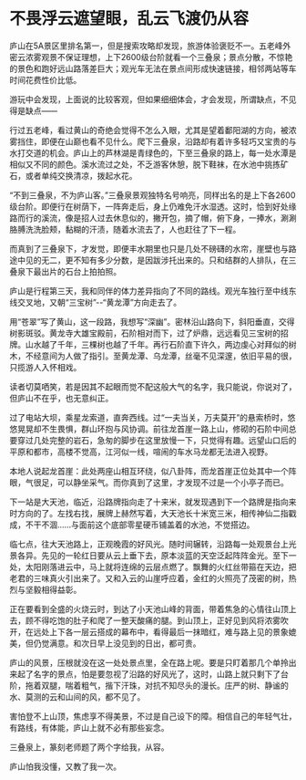 # 不畏浮云遮望眼，乱云飞渡仍从容
    
庐山在5A景区里排名第一，但是搜索攻略却发现，旅游体验褒贬不一。五老峰外密云浓雾观景不保证理想，上下2600级台阶就看一个三叠泉；景点分散，不惊艳的景色和跑好远山路落差巨大；观光车无法在景点间形成快速链接，相邻两站等车时间花费性价比低。

游玩中会发现，上面说的比较客观，但如果细细体会，才会发现，所谓缺点，不见得是缺点——

行过五老峰，看过黄山的奇绝会觉得不怎么入眼，尤其是望着鄱阳湖的方向，被浓雾挡住，即便在山巅也看不见什么。爬下三叠泉，沿路却有着许多轻巧又宝贵的与水打交道的机会。庐山上的芦林湖是青绿色的，下至三叠泉的路上，每一处水潭是相似又不同的颜色。溪水流过之处，不乏游客休憩，脱下鞋袜，在水池中挑拣矿石，或者单纯交换清凉，拨起水花。

“不到三叠泉，不为庐山客。”三叠泉景观独特名号响亮，同样出名的是上下各2600级台阶。即便行在树荫下，一阵奔走后，身上仍难免汗水湿透。这时，恰到好处缘路而行的溪流，像是招人过去休息似的，撇开包，摘了帽，俯下身，一捧水，涮涮胳膊洗洗脸颊，黏糊的汗渍，随着水流去了，人也赶往了下一程。

而真到了三叠泉下，才发觉，即便丰水期里也只是几处不磅礴的水帘，崖壁也与路途中见的无二，更不知有多少分数，是因跋涉托出来的。只和结群的人排队，在三叠泉下最出片的石台上拍拍照。

庐山是行程第三天，我和同伴的体力差异指向了不同的路线。观光车独行至中线东线交叉地，又朝“三宝树”--“黄龙潭”方向走去了。
        
用“苍翠”写了黄山，这一段路，我想写“深幽”。密林沿山路向下，斜阳垂直，交得树影斑驳。黄龙寺大雄宝殿前，石阶相对而下，过了炉鼎，远远看见三宝树的招牌。山水越了千年，三棵树也越了千年。再行石阶直下许久，两边虔心对拜似的树木，不经意间为人做了指引。至黄龙潭、乌龙潭，丝毫不见深邃，依旧平易的很，只揽游人入怀相戏。
        
读者切莫哂笑，若是因其不起眼而觉不配这般大气的名字，我只能说，你说对了，但庐山不在乎，也无意纠正。

过了电站大坝，乘星龙索道，直奔西线。过“一夫当关，万夫莫开”的悬索桥时，悠悠晃晃却不生畏惧，群山环抱与风协调。前往龙首崖一路上山，修砌的石阶中间总要穿过几处完整的岩石，急匆的脚步在这里放慢一下，只觉得有趣。远望山口后的平原和都市，高楼不觉高，江河似一线，喧闹的车水马龙都无法进入视野。

本地人说起龙首崖：此处两座山相互环绕，似八卦阵，而龙首崖正位处其中一个阵眼，气很足，可以静坐采气。而你真到了这里，才发现不过是一个小亭子而已。

下一站是大天池，临近，沿路牌指向走了十来米，就发现遇到下一个路牌是指向来时方向的了。左找右找，展牌上赫然写着，大天池长十米宽三米，相传神仙二指戳成，不干不涸……与面前这个底部零星硬币铺盖着的水池，不觉搭边。

临七点，往大天池路上，正观晚霞的好风光。随时间辗转，沿路每一处观景台上光景各异。先见的一轮红日要从云上垂下去，原本淡蓝的天空泛起阵阵金光。至下一处，太阳刚落进云中，马上就将连绵的云层点燃了。飘舞的火红丝带箍在天边，把老君的三味真火引出来了。又和入云的山崖呼应着，金红的火照亮了茂密的树，热烈与坚毅相得益彰。
        
正在要看到全盛的火烧云时，到达了小天池山峰的背面，带着焦急的心情往山顶上去，顾不得吃饱的肚子和爬了一整天酸痛的腿。到山顶上，正好见到风将浓雾吹开，在远处上下各一层云搭成的幕布中，看得最后一抹暗红，难与路上见的景象媲美，但仍觉满意。和次日早上没见到的日出，都可贵。

庐山的风景，压根就没在这一处处景点里，全在路上呢。要是只盯着那几个单拎出来起了名字的景点，怕是要忽视了沿路的好风光了，这时，山路上就只剩下了台阶，拖着双腿，喘着粗气，揩下汗珠，对抗不知尽头的漫长。庄严的树、静谧的水、莫测的云和山间的风，都不见了。

害怕登不上山顶，焦虑享不得美景，不过是自己设下的障。相信自己的年轻气壮，有路线，有体能，庐山上就不必有那些妄念。

三叠泉上，篆刻老师题了两个字给我，从容。
        
庐山怕我没懂，又教了我一次。
